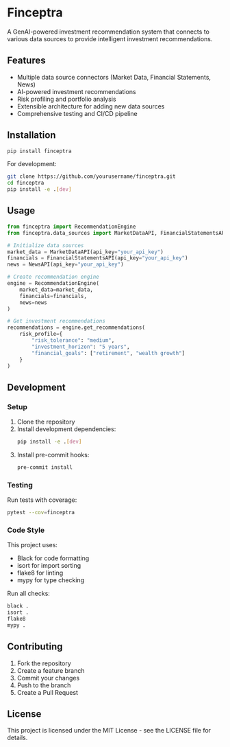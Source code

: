 # Finceptra

A GenAI-powered investment recommendation system that connects to various data sources to provide intelligent investment recommendations.

## Features

- Multiple data source connectors (Market Data, Financial Statements, News)
- AI-powered investment recommendations
- Risk profiling and portfolio analysis
- Extensible architecture for adding new data sources
- Comprehensive testing and CI/CD pipeline

## Installation

```bash
pip install finceptra
```

For development:

```bash
git clone https://github.com/yourusername/finceptra.git
cd finceptra
pip install -e .[dev]
```

## Usage

```python
from finceptra import RecommendationEngine
from finceptra.data_sources import MarketDataAPI, FinancialStatementsAPI, NewsAPI

# Initialize data sources
market_data = MarketDataAPI(api_key="your_api_key")
financials = FinancialStatementsAPI(api_key="your_api_key")
news = NewsAPI(api_key="your_api_key")

# Create recommendation engine
engine = RecommendationEngine(
    market_data=market_data,
    financials=financials,
    news=news
)

# Get investment recommendations
recommendations = engine.get_recommendations(
    risk_profile={
        "risk_tolerance": "medium",
        "investment_horizon": "5 years",
        "financial_goals": ["retirement", "wealth growth"]
    }
)
```

## Development

### Setup

1. Clone the repository
2. Install development dependencies:
   ```bash
   pip install -e .[dev]
   ```
3. Install pre-commit hooks:
   ```bash
   pre-commit install
   ```

### Testing

Run tests with coverage:
```bash
pytest --cov=finceptra
```

### Code Style

This project uses:
- Black for code formatting
- isort for import sorting
- flake8 for linting
- mypy for type checking

Run all checks:
```bash
black .
isort .
flake8
mypy .
```

## Contributing

1. Fork the repository
2. Create a feature branch
3. Commit your changes
4. Push to the branch
5. Create a Pull Request

## License

This project is licensed under the MIT License - see the LICENSE file for details.

